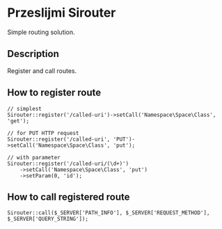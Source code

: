 # Przeslijmi Sirouter

Simple routing solution.

## Description

Register and call routes.

## How to register route

```
// simplest
Sirouter::register('/called-uri')->setCall('Namespace\Space\Class', 'get');

// for PUT HTTP request
Sirouter::register('/called-uri', 'PUT')->setCall('Namespace\Space\Class', 'put');

// with parameter
Sirouter::register('/called-uri/(\d+)')
    ->setCall('Namespace\Space\Class', 'put')
    ->setParam(0, 'id');
```

## How to call registered route

```
Sirouter::call($_SERVER['PATH_INFO'], $_SERVER['REQUEST_METHOD'], $_SERVER['QUERY_STRING']);
```